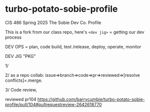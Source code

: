 # turbo-potato-sobie-profile
CIS 486 Spring 2025 The Sobie Dev Co. Profile 

This is a fork from our class repo, here's `<dev jig>` = getting our dev process

DEV OPS = plan, code build, test /release, deploy, operate, monitor

DEV JIG "PKG"

1/

2/ as a repo collab: issue=>branch=>code=>pr=>reviewed=>[resolve conflicts]=.merge.

3/ Code review,

reviewed pr104 https://github.com/barrycumbie/turbo-potato-sobie-profile/pull/104#pullrequestreview-2642618770
